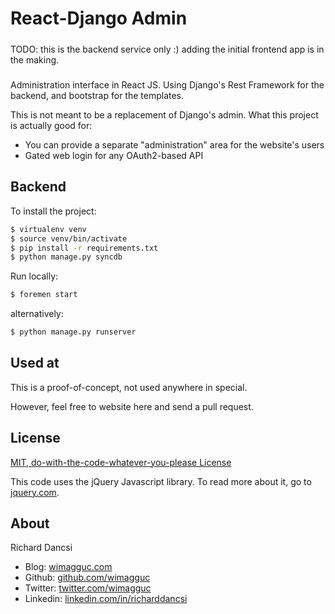 # React-Django Admin

#####

TODO: this is the backend service only :) adding the initial frontend app is in the making.

#####

Administration interface in React JS. Using Django's Rest Framework for the backend, and bootstrap for the templates.

This is not meant to be a replacement of Django's admin. What this project is actually good for:

* You can provide a separate "administration" area for the website's users
* Gated web login for any OAuth2-based API


## Backend

To install the project:

```sh
$ virtualenv venv
$ source venv/bin/activate
$ pip install -r requirements.txt 
$ python manage.py syncdb
```

Run locally:

```sh
$ foremen start
```

alternatively:

```sh
$ python manage.py runserver
```

## Used at

This is a proof-of-concept, not used anywhere in special.

However, feel free to website here and send a pull request.


## License

[MIT, do-with-the-code-whatever-you-please License](https://github.com/wimagguc/react-django-admin/blob/master/LICENSE.md)

This code uses the jQuery Javascript library. To read more about it, go to [jquery.com](http://jquery.com/).


## About

Richard Dancsi

- Blog: [wimagguc.com](http://www.wimagguc.com/)
- Github: [github.com/wimagguc](http://github.com/wimagguc/)
- Twitter: [twitter.com/wimagguc](http://twitter.com/wimagguc/)
- Linkedin: [linkedin.com/in/richarddancsi](http://linkedin.com/in/richarddancsi)

